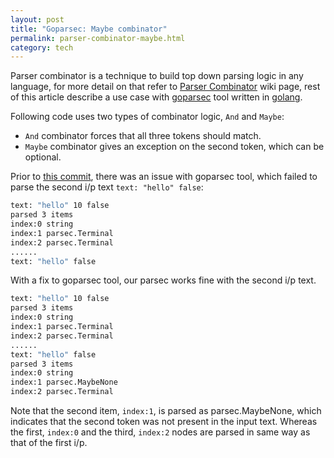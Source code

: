 ```yaml
---
layout: post
title: "Goparsec: Maybe combinator"
permalink: parser-combinator-maybe.html
category: tech
---
```


Parser combinator is a technique to build top down parsing logic in any
language, for more detail on that refer to
[Parser Combinator][parser-combinator-link] wiki page, rest of this
article describe a use case with [goparsec][goparsec-link] tool written
in [golang][golang-link].

Following code uses two types of combinator logic, `And` and `Maybe`:

* `And` combinator forces that all three tokens should match.
* `Maybe` combinator gives an exception on the second token, which can be
  optional.

<script src="https://gist.github.com/prataprc/d8f1b6607c854fcfa7b651f648f75ffb.js?file=parsecmaybe.js"></script>

Prior to [this commit][this-commit-link], there was an issue with goparsec
tool, which failed to parse the second i/p text `text: "hello" false`:

```bash
text: "hello" 10 false
parsed 3 items
index:0 string
index:1 parsec.Terminal
index:2 parsec.Terminal
......
text: "hello" false
```

With a fix to goparsec tool, our parsec works fine with the second i/p text.

```bash
text: "hello" 10 false
parsed 3 items
index:0 string
index:1 parsec.Terminal
index:2 parsec.Terminal
......
text: "hello" false
parsed 3 items
index:0 string
index:1 parsec.MaybeNone
index:2 parsec.Terminal
```

Note that the second item, `index:1`, is parsed as parsec.MaybeNone, which
indicates that the second token was not present in the input text. Whereas the
first, `index:0` and the third, `index:2` nodes are parsed in same way as
that of the first i/p.

[parser-combinator-link]: https://en.wikipedia.org/wiki/Parser_combinator
[goparsec-link]: https://github.com/prataprc/goparsec
[golang-link]: https://golang.org/
[this-commit-link]: https://github.com/prataprc/goparsec/commit/f685ded37361150d354e52efaaf2aeb29d773e36

